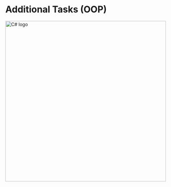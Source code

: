 # Additional Tasks (OOP)

 <img  src="https://camo.githubusercontent.com/0617f4657fef12e8d16db45b8d73def73144b09f/68747470733a2f2f646576656c6f7065722e6665646f726170726f6a6563742e6f72672f7374617469632f6c6f676f2f6373686172702e706e67"     
 alt="C# logo" style="float:center; margin-right:25px;" width="500" height="500" />



